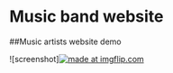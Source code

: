 # Music band website

##Music artists website demo

![screenshot]<a href="https://imgflip.com/gif/25fo35"><img src="https://i.imgflip.com/25fo35.gif" title="made at imgflip.com"/></a>